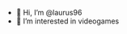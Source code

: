 - 👋 Hi, I’m @laurus96
- 👀 I’m interested in videogames

<!---
- 🌱 I’m currently learning Rust
- 💞️ I’m looking to collaborate on Videogame Project
- 📫 How to reach me: --

laurus96/laurus96 is a ✨ special ✨ repository because its `README.md` (this file) appears on your GitHub profile.
You can click the Preview link to take a look at your changes.
--->

